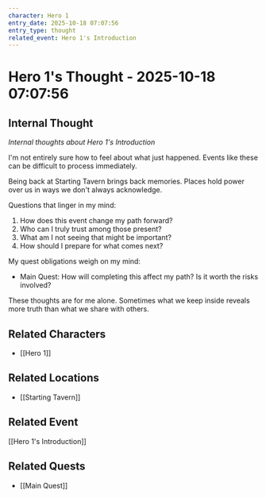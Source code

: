 ```yaml
---
character: Hero 1
entry_date: 2025-10-18 07:07:56
entry_type: thought
related_event: Hero 1's Introduction
---
```


# Hero 1's Thought - 2025-10-18 07:07:56

## Internal Thought

*Internal thoughts about Hero 1's Introduction*

I'm not entirely sure how to feel about what just happened. Events like these can be difficult to process immediately.

Being back at Starting Tavern brings back memories. Places hold power over us in ways we don't always acknowledge.

Questions that linger in my mind:

1. How does this event change my path forward?
2. Who can I truly trust among those present?
3. What am I not seeing that might be important?
4. How should I prepare for what comes next?

My quest obligations weigh on my mind:

- Main Quest: How will completing this affect my path? Is it worth the risks involved?

These thoughts are for me alone. Sometimes what we keep inside reveals more truth than what we share with others.


## Related Characters
- [[Hero 1]]

## Related Locations
- [[Starting Tavern]]

## Related Event
[[Hero 1's Introduction]]

## Related Quests
- [[Main Quest]]
